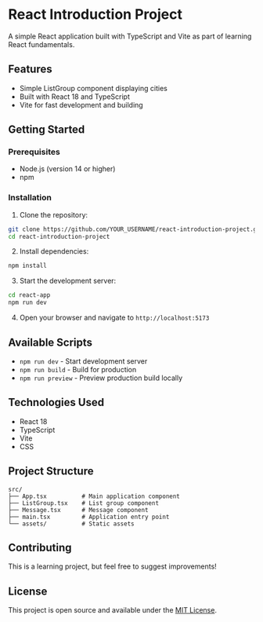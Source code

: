 # React Introduction Project

A simple React application built with TypeScript and Vite as part of learning React fundamentals.
## Features

- Simple ListGroup component displaying cities
- Built with React 18 and TypeScript
- Vite for fast development and building

## Getting Started

### Prerequisites

- Node.js (version 14 or higher)
- npm 

### Installation

1. Clone the repository:
```bash
git clone https://github.com/YOUR_USERNAME/react-introduction-project.git
cd react-introduction-project
```

2. Install dependencies:
```bash
npm install
```

3. Start the development server:
```bash
cd react-app
npm run dev
```

4. Open your browser and navigate to `http://localhost:5173`

## Available Scripts

- `npm run dev` - Start development server
- `npm run build` - Build for production
- `npm run preview` - Preview production build locally

## Technologies Used

- React 18
- TypeScript
- Vite
- CSS

## Project Structure

```
src/
├── App.tsx          # Main application component
├── ListGroup.tsx    # List group component
├── Message.tsx      # Message component
├── main.tsx         # Application entry point
└── assets/          # Static assets
```

## Contributing

This is a learning project, but feel free to suggest improvements!

## License

This project is open source and available under the [MIT License](LICENSE).
